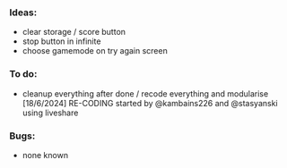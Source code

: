 ### Ideas:
- clear storage / score button
- stop button in infinite
- choose gamemode on try again screen


### To do:
- cleanup everything after done / recode everything and modularise
[18/6/2024] RE-CODING started by @kambains226 and @stasyanski using liveshare

### Bugs:
- none known